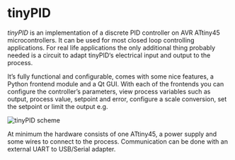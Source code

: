 tinyPID
=======

*tinyPID* is an implementation of a discrete PID controller on AVR ATtiny45
microcontrollers. It can be used for most closed loop controlling applications.
For real life applications the only additional thing probably needed is a 
circuit to adapt tinyPID‘s electrical input and output to the process.

It’s fully functional and configurable, comes with some nice features, a Python
frontend module and a Qt GUI. With each of the frontends you can configure the 
controller’s parameters, view process variables such as output, process value, 
setpoint and error, configure a scale conversion, set the setpoint or limit the 
output e.g.

![tinyPID scheme][1]


At minimum the hardware consists of one ATtiny45, a power supply and some wires
to connect to the process. Communication can be done with an external 
UART to USB/Serial adapter.

[1]: https://github.com/modul/tinyPID/raw/master/doc/schema.png

